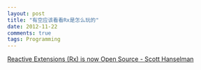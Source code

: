 ```yaml
---
layout: post
title: "有空应该看看Rx是怎么玩的"
date: 2012-11-22
comments: true
tags: Programming
---
```

<a href="http://www.hanselman.com/blog/ReactiveExtensionsRxIsNowOpenSource.aspx">Reactive Extensions (Rx) is now Open Source - Scott Hanselman</a><br /><blockquote></blockquote>